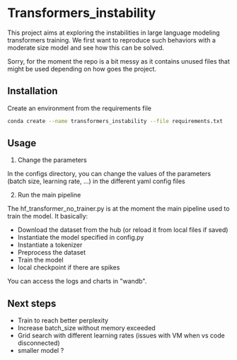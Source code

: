 # Transformers_instability

This project aims at exploring the instabilities in large language modeling transformers training.
We first want to reproduce such behaviors with a moderate size model and see how this can be solved.

Sorry, for the moment the repo is a bit messy as it contains unused files that might be used depending on how goes the project.

## Installation

Create an environment from the requirements file

```bash
conda create --name transformers_instability --file requirements.txt
```

## Usage

1. Change the parameters

In the configs directory, you can change the values of the parameters (batch size, learning rate, ...) in the different yaml config files

2. Run the main pipeline

The hf_transformer_no_trainer.py is at the moment the main pipeline used to train the model.
It basically:
- Download the dataset from the hub (or reload it from local files if saved)
- Instantiate the model specified in config.py
- Instantiate a tokenizer
- Preprocess the dataset
- Train the model
- local checkpoint if there are spikes

You can access the logs and charts in "wandb".

## Next steps

- Train to reach better perplexity
- Increase batch_size without memory exceeded
- Grid search with different learning rates (issues with VM when vs code disconnected)
- smaller model ?
